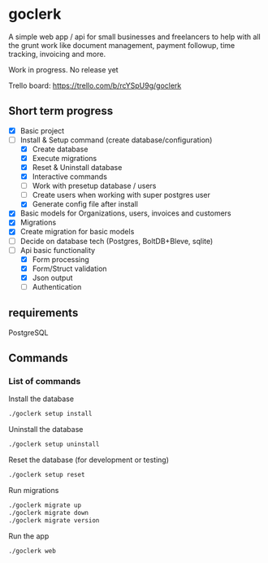 # goclerk

A simple web app / api for small businesses and freelancers to help with all  the grunt work like document management, payment followup, time tracking, invoicing and more. 

Work in progress. No release yet

Trello board: https://trello.com/b/rcYSpU9g/goclerk

## Short term progress
- [x] Basic project
- [ ] Install & Setup command (create database/configuration)
  - [x] Create database
  - [x] Execute migrations
  - [x] Reset & Uninstall database
  - [x] Interactive commands 
  - [ ] Work with presetup database / users
  - [ ] Create users when working with super postgres user
  - [x] Generate config file after install
- [x] Basic models for Organizations, users, invoices and customers
- [x] Migrations
- [x] Create migration for basic models
- [ ] Decide on database tech (Postgres, BoltDB+Bleve, sqlite)
- [ ] Api basic functionality
  - [x] Form processing
  - [x] Form/Struct validation
  - [x] Json output
  - [ ] Authentication
 
## requirements

PostgreSQL

## Commands

### List of commands

Install the database
```bash
./goclerk setup install
```

Uninstall the database
```bash
./goclerk setup uninstall
```
Reset the database (for development or testing)
```bash
./goclerk setup reset
```

Run migrations
```bash
./goclerk migrate up
./goclerk migrate down
./goclerk migrate version
```

Run the app
```bash
./goclerk web
```

